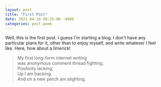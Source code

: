 ```yaml
---
layout: post
title: "First Post"
date: 2021-04-10 08:25:00 -0400
categories: post poem
---
```


Well, this is the first post. I guess I'm starting a blog. I don't have any
particular plans for it, other than to enjoy myself, and write whatever I feel like.
Here, how about a limerick!

> My first long-form internet writing  
> was anonymous comment thread fighting.  
> Positivity lacking;  
> Up I am backing.  
> And on a new perch am alighting.
